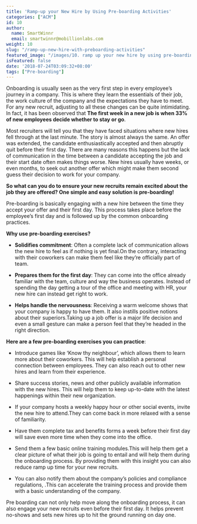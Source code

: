 ```yaml
---
title: 'Ramp-up your New Hire by Using Pre-boarding Activities'
categories: ["ACM"]
id: 10
author:
  name: SmartWinnr
  email: smartwinnr@mobillionlabs.com
weight: 10
slug: "/ramp-up-new-hire-with-preboarding-activities"
featured_image: "/images/10. ramp up your new hire by using pre-boarding activities.png"
isFeatured: false
date: '2018-07-24T03:09:32+08:00'
tags: ["Pre-boarding"]
---
```



Onboarding is usually seen as the very first step in every employee’s journey in a company. This is where they learn the essentials of their job, the work culture of the company and the expectations they have to meet. For any new recruit, adjusting to all these changes can be quite intimidating. In fact, it has been observed that **The first week in a new job is when 33% of new employees decide whether to stay or go**.

Most recruiters will tell you that they have faced situations where new hires fell through at the last minute. The story is almost always the same. An offer was extended, the candidate enthusiastically accepted and then abruptly quit before their first day.
There are many reasons this happens but the lack of communication in the time between a candidate accepting the job and their start date often makes things worse. New hires usually have weeks, or even months, to seek out another offer which might make them second guess their decision to work for your company.

**So what can you do to ensure your new recruits remain excited about the job they are offered?
One simple and easy solution is pre-boarding!**

Pre-boarding is basically engaging with a new hire between the time they accept your offer and their first day. This process takes place before the employee’s first day and is followed up by the common onboarding practices.

**Why use pre-boarding exercises?**

* **Solidifies commitment**: Often a complete lack of communication allows the new hire to feel as if nothing is yet final.On the contrary, interacting with their coworkers can make them feel like they’re officially part of team.

* **Prepares them for the first day**: They can come into the office already familiar with the team, culture and way the business operates. Instead of spending the day getting a tour of the office and meeting with HR, your new hire can instead get right to work.

* **Helps handle the nervousness**: Receiving a warm welcome shows that your company is happy to have them. It also instills positive notions about their superiors.Taking up a job offer is a major life decision  and even a small gesture can make a person feel that they’re headed in the right direction.

**Here are a few pre-boarding exercises you can practice**:

* Introduce games like ‘Know thy neighbour’, which allows them to learn more about their coworkers. This will help establish a personal connection between employees. They can also reach out to other new hires and learn from their experience.

* Share success stories, news and other publicly available information with the new hires. This will help them to keep up-to-date with the latest happenings within their new organization.

* If your company hosts a weekly happy hour or other social events, invite the new hire to attend.They can come back in more relaxed with a sense of familiarity.

* Have them  complete tax and benefits forms a week before their first day will save even more time when they come into the office.

* Send them a few basic online training modules.This will help them get a clear picture of what their job is going to entail and will help them during the onboarding process. By providing them with this insight you can also reduce ramp up time for your new recruits.

* You can also notify them about the company’s policies and  compliance regulations, .This can accelerate the training process and provide them with a basic understanding of the company.

Pre boarding can not only help move along the onboarding process, it can also engage your new recruits even before their first day. It helps prevent no-shows and sets new hires up to hit the ground running on day one.
